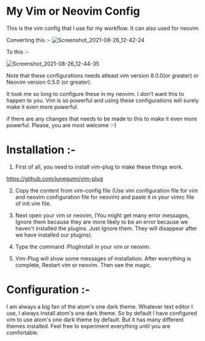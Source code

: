 # My Vim or Neovim Config
This is the vim config that I use for my workflow. It can also used for neovim


Converting this :- ![Screenshot_2021-08-26_12-42-24](https://user-images.githubusercontent.com/89535840/130918598-f57be5f2-7a91-4112-af12-dd00f3931bd1.png)


To this :- 

![Screenshot_2021-08-26_12-44-35](https://user-images.githubusercontent.com/89535840/130918638-1d0137da-a30e-4aa0-9cdb-4f70810664c7.png)




Note that these configurations needs atleast vim version 8.0.0(or greater) or Neovim version 0.5.0 (or greater).

It took me so long to configure these in my neovim. I don't want this to happen to you. Vim is so powerful and using these configurations will surely make it even more powerful.

if there are any changes that needs to be made to this to make it even more powerful. Please, you are most welcome :-)




# Installation :-

1) First of all, you need to install vim-plug to make these things work.

https://github.com/junegunn/vim-plug

2) Copy the content from vim-config file (Use vim configuration file for vim and neovim configuration file for neovim)
and paste it in your vimrc file of init.vim file.

3) Next open your vim or neovim, (You might get many error messages, Ignore them because they are more likely to be an error because we haven't installed the plugins. Just Ignore them. They will disappear after we have installed our plugins).

4) Type the command :PlugInstall in your vim or neovim. 

5) Vim-Plug will show some messages of installation. After everything is complete, Restart vim or neovim. Then see the magic.




# Configuration :-

  I am always a big fan of the atom's one dark theme. Whatever text editor I use, I always install atom's one dark theme. So by default I have configured vim to use atom's one dark theme by default. But it has many different themes installed. Feel free to experiment everything until you are comfortable.
  
